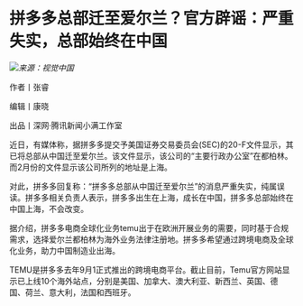 # 拼多多总部迁至爱尔兰？官方辟谣：严重失实，总部始终在中国

![](https://inews.gtimg.com/news_bt/OZP_vkbNP9YrtIG_HaxLhUW4fxvwubpMMC3BqgN23XwjYAA/1000)_来源：视觉中国_

作者丨张睿

编辑丨康晓

出品丨深网·腾讯新闻小满工作室

近日，有媒体称，据拼多多提交予美国证券交易委员会(SEC)的20-F文件显示，其已将总部从中国迁至爱尔兰。该文件显示，该公司的“主要行政办公室”在都柏林。而2月份的文件显示该公司所列的地址是上海。

对此，拼多多回复称：“拼多多总部从中国迁至爱尔兰”的消息严重失实，纯属误读。拼多多相关负责人表示，拼多多出生在上海，成长在中国，拼多多总部始终在中国上海，不会改变。

据介绍，拼多多电商全球化业务temu出于在欧洲开展业务的需要，同时基于合规需求，选择爱尔兰都柏林为海外业务法律注册地。拼多多希望通过跨境电商及全球化业务，助力中国制造业出海。

TEMU是拼多多去年9月1正式推出的跨境电商平台。截止目前，Temu官方网站显示已上线10个海外站点，分别是美国、加拿大、澳大利亚、新西兰、英国、德国、荷兰、意大利，法国和西班牙。

